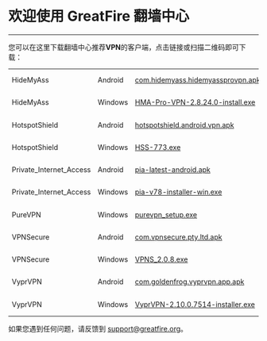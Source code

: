 # 欢迎使用 GreatFire 翻墙中心

------

您可以在这里下载翻墙中心推荐**VPN**的客户端，点击链接或扫描二维码即可下载：

| | | | | | |
| --- | --- | --- | --- | --- | --- |
| HideMyAss | Android | <a href="https://github.com/greatfire/cc/raw/master/z/clients/com.hidemyass.hidemyassprovpn.apk">com.hidemyass.hidemyassprovpn.apk</a> | <a href="https://github.com/greatfire/cc/raw/master/z/clients/com.hidemyass.hidemyassprovpn.apk"><img src="https://github.com/greatfire/cc/raw/master/z/img/qr/HideMyAss.Android.png" /></a> | <a href="https://github.com/greatfire/cc/blob/master/guides/HideMyAss.Android.zh.md">教程</a> | <a href="https://github.com/greatfire/cc/blob/master/guides/HideMyAss.Android.en.md">Guide</a>
| HideMyAss | Windows | <a href="https://github.com/greatfire/cc/raw/master/z/clients/HMA-Pro-VPN-2.8.24.0-install.exe">HMA-Pro-VPN-2.8.24.0-install.exe</a> | <a href="https://github.com/greatfire/cc/raw/master/z/clients/HMA-Pro-VPN-2.8.24.0-install.exe"><img src="https://github.com/greatfire/cc/raw/master/z/img/qr/HideMyAss.Windows.png" /></a> | <a href="https://github.com/greatfire/cc/blob/master/guides/HideMyAss.Windows.zh.md">教程</a> | <a href="https://github.com/greatfire/cc/blob/master/guides/HideMyAss.Windows.en.md">Guide</a>
| HotspotShield | Android | <a href="https://github.com/greatfire/cc/raw/master/z/clients/hotspotshield.android.vpn.apk">hotspotshield.android.vpn.apk</a> | <a href="https://github.com/greatfire/cc/raw/master/z/clients/hotspotshield.android.vpn.apk"><img src="https://github.com/greatfire/cc/raw/master/z/img/qr/HotspotShield.Android.png" /></a> | <a href="https://github.com/greatfire/cc/blob/master/guides/HotspotShield.Android.zh.md">教程</a> | <a href="https://github.com/greatfire/cc/blob/master/guides/HotspotShield.Android.en.md">Guide</a>
| HotspotShield | Windows | <a href="https://github.com/greatfire/cc/raw/master/z/clients/HSS-773.exe">HSS-773.exe</a> | <a href="https://github.com/greatfire/cc/raw/master/z/clients/HSS-773.exe"><img src="https://github.com/greatfire/cc/raw/master/z/img/qr/HotspotShield.Windows.png" /></a> | <a href="https://github.com/greatfire/cc/blob/master/guides/HotspotShield.Windows.zh.md">教程</a> | <a href="https://github.com/greatfire/cc/blob/master/guides/HotspotShield.Windows.en.md">Guide</a>
| Private_Internet_Access | Android | <a href="https://github.com/greatfire/cc/raw/master/z/clients/pia-latest-android.apk">pia-latest-android.apk</a> | <a href="https://github.com/greatfire/cc/raw/master/z/clients/pia-latest-android.apk"><img src="https://github.com/greatfire/cc/raw/master/z/img/qr/Private_Internet_Access.Android.png" /></a> | <a href="https://github.com/greatfire/cc/blob/master/guides/Private_Internet_Access.Android.zh.md">教程</a> | <a href="https://github.com/greatfire/cc/blob/master/guides/Private_Internet_Access.Android.en.md">Guide</a>
| Private_Internet_Access | Windows | <a href="https://github.com/greatfire/cc/raw/master/z/clients/pia-v78-installer-win.exe">pia-v78-installer-win.exe</a> | <a href="https://github.com/greatfire/cc/raw/master/z/clients/pia-v78-installer-win.exe"><img src="https://github.com/greatfire/cc/raw/master/z/img/qr/Private_Internet_Access.Windows.png" /></a> | <a href="https://github.com/greatfire/cc/blob/master/guides/Private_Internet_Access.Windows.zh.md">教程</a> | <a href="https://github.com/greatfire/cc/blob/master/guides/Private_Internet_Access.Windows.en.md">Guide</a>
| PureVPN | Windows | <a href="https://github.com/greatfire/cc/raw/master/z/clients/purevpn_setup.exe">purevpn_setup.exe</a> | <a href="https://github.com/greatfire/cc/raw/master/z/clients/purevpn_setup.exe"><img src="https://github.com/greatfire/cc/raw/master/z/img/qr/PureVPN.Windows.png" /></a> | <a href="https://github.com/greatfire/cc/blob/master/guides/PureVPN.Windows.zh.md">教程</a> | <a href="https://github.com/greatfire/cc/blob/master/guides/PureVPN.Windows.en.md">Guide</a>
| VPNSecure | Android | <a href="https://github.com/greatfire/cc/raw/master/z/clients/com.vpnsecure.pty.ltd.apk">com.vpnsecure.pty.ltd.apk</a> | <a href="https://github.com/greatfire/cc/raw/master/z/clients/com.vpnsecure.pty.ltd.apk"><img src="https://github.com/greatfire/cc/raw/master/z/img/qr/VPNSecure.Android.png" /></a> | <a href="https://github.com/greatfire/cc/blob/master/guides/VPNSecure.Android.zh.md">教程</a> | <a href="https://github.com/greatfire/cc/blob/master/guides/VPNSecure.Android.en.md">Guide</a>
| VPNSecure | Windows | <a href="https://github.com/greatfire/cc/raw/master/z/clients/VPNS_2.0.8.exe">VPNS_2.0.8.exe</a> | <a href="https://github.com/greatfire/cc/raw/master/z/clients/VPNS_2.0.8.exe"><img src="https://github.com/greatfire/cc/raw/master/z/img/qr/VPNSecure.Windows.png" /></a> | <a href="https://github.com/greatfire/cc/blob/master/guides/VPNSecure.Windows.zh.md">教程</a> | <a href="https://github.com/greatfire/cc/blob/master/guides/VPNSecure.Windows.en.md">Guide</a>
| VyprVPN | Android | <a href="https://github.com/greatfire/cc/raw/master/z/clients/com.goldenfrog.vyprvpn.app.apk">com.goldenfrog.vyprvpn.app.apk</a> | <a href="https://github.com/greatfire/cc/raw/master/z/clients/com.goldenfrog.vyprvpn.app.apk"><img src="https://github.com/greatfire/cc/raw/master/z/img/qr/VyprVPN.Android.png" /></a> | <a href="https://github.com/greatfire/cc/blob/master/guides/VyprVPN.Android.zh.md">教程</a> | <a href="https://github.com/greatfire/cc/blob/master/guides/VyprVPN.Android.en.md">Guide</a>
| VyprVPN | Windows | <a href="https://github.com/greatfire/cc/raw/master/z/clients/VyprVPN-2.10.0.7514-installer.exe">VyprVPN-2.10.0.7514-installer.exe</a> | <a href="https://github.com/greatfire/cc/raw/master/z/clients/VyprVPN-2.10.0.7514-installer.exe"><img src="https://github.com/greatfire/cc/raw/master/z/img/qr/VyprVPN.Windows.png" /></a> | <a href="https://github.com/greatfire/cc/blob/master/guides/VyprVPN.Windows.zh.md">教程</a> | <a href="https://github.com/greatfire/cc/blob/master/guides/VyprVPN.Windows.en.md">Guide</a>

如果您遇到任何问题，请反馈到 <support@greatfire.org>。
